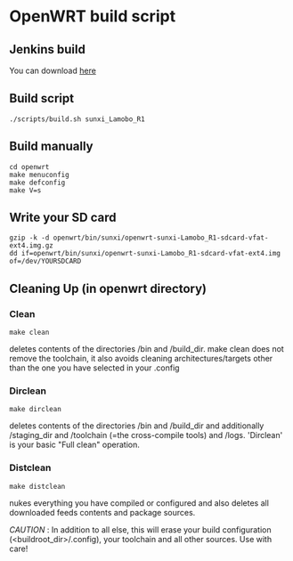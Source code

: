 # OpenWRT build script

## Jenkins build

You can download [here](https://github.com/aarnaud/openwrt-build-script/releases)

## Build script

````
./scripts/build.sh sunxi_Lamobo_R1
````

## Build manually

````
cd openwrt
make menuconfig
make defconfig
make V=s
````

## Write your SD card

````
gzip -k -d openwrt/bin/sunxi/openwrt-sunxi-Lamobo_R1-sdcard-vfat-ext4.img.gz
dd if=openwrt/bin/sunxi/openwrt-sunxi-Lamobo_R1-sdcard-vfat-ext4.img of=/dev/YOURSDCARD
````

## Cleaning Up (in openwrt directory)

### Clean

````
make clean
````

deletes contents of the directories /bin and /build_dir. make clean does not remove the toolchain, it also avoids cleaning architectures/targets other than the one you have selected in your .config


### Dirclean

````
make dirclean
````

deletes contents of the directories /bin and /build_dir and additionally /staging_dir and /toolchain (=the cross-compile tools) and /logs. 'Dirclean' is your basic "Full clean" operation.

### Distclean

````
make distclean
````

nukes everything you have compiled or configured and also deletes all downloaded feeds contents and package sources.

*CAUTION* : In addition to all else, this will erase your build configuration (<buildroot_dir>/.config), your toolchain and all other sources. Use with care!
